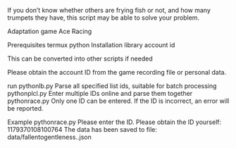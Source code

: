 If you don’t know whether others are frying fish or not, and how many trumpets they have, this script may be able to solve your problem.

Adaptation game
Ace Racing

Prerequisites
termux
python
Installation library
account id

This can be converted into other scripts if needed

Please obtain the account ID from the game recording file or personal data.

run
pythonlb.py
Parse all specified list ids, suitable for batch processing
pythonplcl.py
Enter multiple IDs online and parse them together
pythonrace.py
Only one ID can be entered. If the ID is incorrect, an error will be reported.

Example
pythonrace.py
Please enter the ID. Please obtain the ID yourself: 1179370108100764
The data has been saved to file: data/fallentogentleness..json
